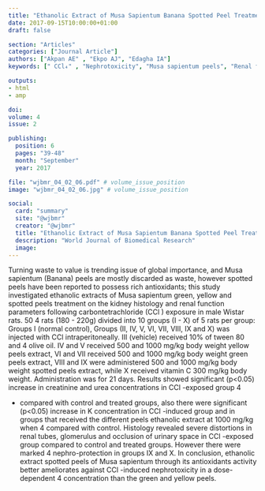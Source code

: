 ```yaml
---
title: "Ethanolic Extract of Musa Sapientum Banana Spotted Peel Treatment Better Ameliorates Ccl Induced Nephrotoxicity Than Green or Yellow Peels in Male 4 Wistar Rats"
date: 2017-09-15T10:00:00+01:00
draft: false

section: "Articles"
categories: ["Journal Article"]
authors: ["Akpan AE" , "Ekpo AJ", "Edagha IA"]
keywords: [" CCl₄" , "Nephrotoxicity", "Musa sapientum peels", "Renal function", "Wistar rats"]

outputs: 
- html
- amp

doi:
volume: 4
issue: 2

publishing:
  position: 6
  pages: "39-48"
  month: "September"
  year: 2017

file: "wjbmr_04_02_06.pdf" # volume_issue_position
image: "wjbmr_04_02_06.jpg" # volume_issue_position

social:
  card: "summary"
  site: "@wjbmr"
  creator: "@wjbmr"
  title: "Ethanolic Extract of Musa Sapientum Banana Spotted Peel Treatment Better Ameliorates Ccl Induced Nephrotoxicity Than Green or Yellow Peels in Male 4 Wistar Rats"
  description: "World Journal of Biomedical Research"
  image:
---
```

Turning waste to value is trending issue of global importance, and Musa sapientum (Banana) peels are mostly
discarded as waste, however spotted peels have been reported to possess rich antioxidants; this study
investigated ethanolic extracts of Musa sapientum green, yellow and spotted peels treatment on the kidney
histology and renal function parameters following carbontetrachloride (CCl ) exposure in male Wistar rats. 50 4
rats (180 - 220g) divided into 10 groups (I - X) of 5 rats per group: Groups I (normal control), Groups (II, IV, V,
VI, VII, VIII, IX and X) was injected with CCl intraperitoneally. III (vehicle) received 10% of tween 80 and 4
olive oil. IV and V received 500 and 1000 mg/kg body weight yellow peels extract, VI and VII received 500 and
1000 mg/kg body weight green peels extract, VIII and IX were administered 500 and 1000 mg/kg body weight
spotted peels extract, while X received vitamin C 300 mg/kg body weight. Administration was for 21 days.
Results showed significant (p<0.05) increase in creatinine and urea concentrations in CCl -exposed group 4
+ compared with control and treated groups, also there were significant (p<0.05) increase in K concentration in
CCl -induced group and in groups that received the different peels ethanolic extract at 1000 mg/kg when 4
compared with control. Histology revealed severe distortions in renal tubes, glomerulus and occlusion of
urinary space in CCl -exposed group compared to control and treated groups. However there were marked 4
nephro-protection in groups IX and X. In conclusion, ethanolic extract spotted peels of Musa sapientum
through its antioxidants activity better ameliorates against CCl -induced nephrotoxicity in a dose-dependent 4
concentration than the green and yellow peels.